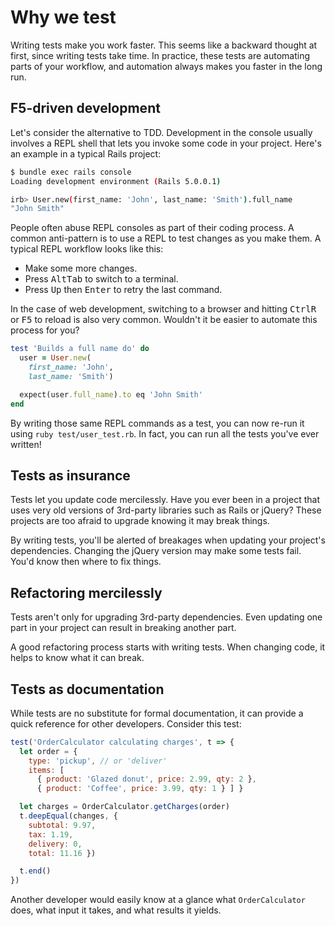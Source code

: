 # Why we test

Writing tests make you work faster. This seems like a backward thought at first, since writing tests take time. In practice, these tests are automating parts of your workflow, and automation always makes you faster in the long run.

## F5-driven development

Let's consider the alternative to TDD. Development in the console usually involves a REPL shell that lets you invoke some code in your project. Here's an example in a typical Rails project:

```bash
$ bundle exec rails console
Loading development environment (Rails 5.0.0.1)

irb> User.new(first_name: 'John', last_name: 'Smith').full_name
"John Smith"
```

People often abuse REPL consoles as part of their coding process. A common anti-pattern is to use a REPL to test changes as you make them. A typical REPL workflow looks like this:

* Make some more changes.
* Press <kbd>Alt</kbd><kbd>Tab</kbd> to switch to a terminal.
* Press <kbd>Up</kbd> then <kbd>Enter</kbd> to retry the last command.

In the case of web development, switching to a browser and hitting <kbd>Ctrl</kbd><kbd>R</kbd> or <kbd>F5</kbd> to reload is also very common. Wouldn't it be easier to automate this process for you?

```rb
test 'Builds a full name do' do
  user = User.new(
    first_name: 'John',
    last_name: 'Smith')

  expect(user.full_name).to eq 'John Smith'
end
```

By writing those same REPL commands as a test, you can now re-run it using `ruby test/user_test.rb`. In fact, you can run all the tests you've ever written!

## Tests as insurance

Tests let you update code mercilessly. Have you ever been in a project that uses very old versions of 3rd-party libraries such as Rails or jQuery? These projects are too afraid to upgrade knowing it may break things.

By writing tests, you'll be alerted of breakages when updating your project's dependencies. Changing the jQuery version may make some tests fail. You'd know then where to fix things.

## Refactoring mercilessly

Tests aren't only for upgrading 3rd-party dependencies. Even updating one part in your project can result in breaking another part.

A good refactoring process starts with writing tests. When changing code, it helps to know what it can break.

## Tests as documentation

While tests are no substitute for formal documentation, it can provide a quick reference for other developers. Consider this test:

```js
test('OrderCalculator calculating charges', t => {
  let order = {
    type: 'pickup', // or 'deliver'
    items: [
      { product: 'Glazed donut', price: 2.99, qty: 2 },
      { product: 'Coffee', price: 3.99, qty: 1 } ] }

  let charges = OrderCalculator.getCharges(order)
  t.deepEqual(changes, {
    subtotal: 9.97,
    tax: 1.19,
    delivery: 0,
    total: 11.16 })

  t.end()
})
```

Another developer would easily know at a glance what `OrderCalculator` does, what input it takes, and what results it yields.
